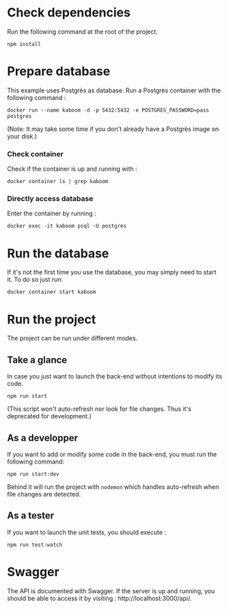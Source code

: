 # Check dependencies
Run the following command at the root of the project.
```
npm install
```

# Prepare database
This example uses Postgrès as database.
Run a Postgrès container with the following command : 
```docker
docker run --name kaboom -d -p 5432:5432 -e POSTGRES_PASSWORD=pass postgres
```
(Note: It may take some time if you don't already have a Postgrès image on your disk.)

### Check container
Check if the container is up and running with : 
```docker
docker container ls | grep kaboom
```

### Directly access database
Enter the container by running :
```docker 
docker exec -it kaboom psql -U postgres
```
# Run the database
If it's not the first time you use the database, you may simply need to start it. To do so just run:
```
docker container start kaboom
```

# Run the project
The project can be run under different modes.

## Take a glance
In case you just want to launch the back-end without intentions to modify its code.
```cli
npm run start
```
(This script won't auto-refresh nor look for file changes. Thus it's deprecated for development.)

## As a developper
If you want to add or modify some code in the back-end, you must run the following command:
```cli
npm run start:dev
```
Behind it will run the project with `nodemon` which handles auto-refresh when file changes are detected.

## As a tester
If you want to launch the unit tests, you should execute :
```
npm run test:watch
```

# Swagger
The API is documented with Swagger.
If the server is up and running, you should be able to access it by visiting : http://localhost:3000/api/.
